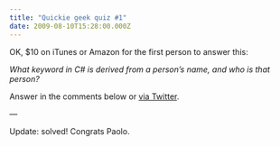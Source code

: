 ```yaml
---
title: "Quickie geek quiz #1"
date: 2009-08-10T15:28:00.000Z
---
```


OK, $10 on iTunes or Amazon for the first person to answer this:

_What keyword in C# is derived from a person’s name, and who is that person?_

Answer in the comments below or [via Twitter](http://twitter.com/?status=@clipperhouse+quiz+answer:+).

—

Update: solved! Congrats Paolo.
